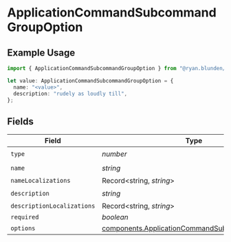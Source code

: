 # ApplicationCommandSubcommandGroupOption

## Example Usage

```typescript
import { ApplicationCommandSubcommandGroupOption } from "@ryan.blunden/discord-sdk/models/components";

let value: ApplicationCommandSubcommandGroupOption = {
  name: "<value>",
  description: "rudely as loudly till",
};
```

## Fields

| Field                                                                                                            | Type                                                                                                             | Required                                                                                                         | Description                                                                                                      |
| ---------------------------------------------------------------------------------------------------------------- | ---------------------------------------------------------------------------------------------------------------- | ---------------------------------------------------------------------------------------------------------------- | ---------------------------------------------------------------------------------------------------------------- |
| `type`                                                                                                           | *number*                                                                                                         | :heavy_check_mark:                                                                                               | N/A                                                                                                              |
| `name`                                                                                                           | *string*                                                                                                         | :heavy_check_mark:                                                                                               | N/A                                                                                                              |
| `nameLocalizations`                                                                                              | Record<string, *string*>                                                                                         | :heavy_minus_sign:                                                                                               | N/A                                                                                                              |
| `description`                                                                                                    | *string*                                                                                                         | :heavy_check_mark:                                                                                               | N/A                                                                                                              |
| `descriptionLocalizations`                                                                                       | Record<string, *string*>                                                                                         | :heavy_minus_sign:                                                                                               | N/A                                                                                                              |
| `required`                                                                                                       | *boolean*                                                                                                        | :heavy_minus_sign:                                                                                               | N/A                                                                                                              |
| `options`                                                                                                        | [components.ApplicationCommandSubcommandOption](../../models/components/applicationcommandsubcommandoption.md)[] | :heavy_minus_sign:                                                                                               | N/A                                                                                                              |